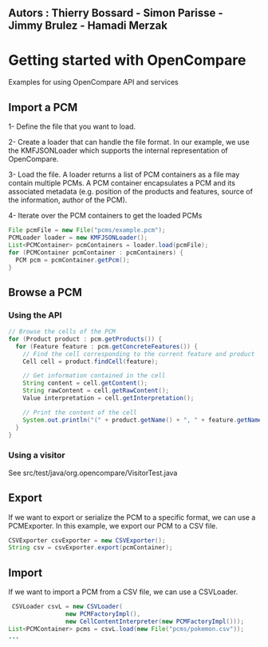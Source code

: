 ## Autors : Thierry Bossard - Simon Parisse - Jimmy Brulez - Hamadi Merzak

# Getting started with OpenCompare

Examples for using OpenCompare API and services

## Import a PCM
1- Define the file that you want to load.

2- Create a loader that can handle the file format. 
In our example, we use the KMFJSONLoader which supports the internal representation of OpenCompare.

3- Load the file. 
A loader returns a list of PCM containers as a file may contain multiple PCMs.
A PCM container encapsulates a PCM and its associated metadata (e.g. position of the products and features, source of the information, author of the PCM).

4- Iterate over the PCM containers to get the loaded PCMs

```java
File pcmFile = new File("pcms/example.pcm");
PCMLoader loader = new KMFJSONLoader();
List<PCMContainer> pcmContainers = loader.load(pcmFile);
for (PCMContainer pcmContainer : pcmContainers) {
  PCM pcm = pcmContainer.getPcm();
}
```

## Browse a PCM

### Using the API
```java
// Browse the cells of the PCM
for (Product product : pcm.getProducts()) {
  for (Feature feature : pcm.getConcreteFeatures()) {
    // Find the cell corresponding to the current feature and product
    Cell cell = product.findCell(feature);

    // Get information contained in the cell
    String content = cell.getContent();
    String rawContent = cell.getRawContent();
    Value interpretation = cell.getInterpretation();

    // Print the content of the cell
    System.out.println("(" + product.getName() + ", " + feature.getName() + ") = " + content);
  }
}
```
### Using a visitor
See src/test/java/org.opencompare/VisitorTest.java

## Export
If we want to export or serialize the PCM to a specific format, we can use a PCMExporter.
In this example, we export our PCM to a CSV file.

```java
CSVExporter csvExporter = new CSVExporter();
String csv = csvExporter.export(pcmContainer);
```

## Import 

If we want to import a PCM from a CSV file, we can use a CSVLoader.

```java
 CSVLoader csvL = new CSVLoader(
                new PCMFactoryImpl(),
                new CellContentInterpreter(new PCMFactoryImpl()));
List<PCMContainer> pcms = csvL.load(new File("pcms/pokemon.csv"));
...
```

